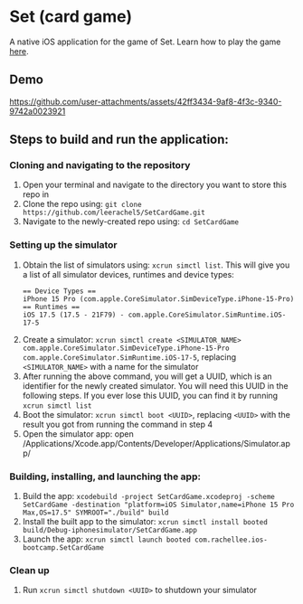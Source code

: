 # Set (card game)
A native iOS application for the game of Set. Learn how to play the game [here](https://en.wikipedia.org/wiki/Set_(card_game)).

## Demo

https://github.com/user-attachments/assets/42ff3434-9af8-4f3c-9340-9742a0023921

## Steps to build and run the application:

### Cloning and navigating to the repository
1. Open your terminal and navigate to the directory you want to store this repo in
2. Clone the repo using: `git clone https://github.com/leerachel5/SetCardGame.git`
3. Navigate to the newly-created repo using: `cd SetCardGame`

### Setting up the simulator 
1. Obtain the list of simulators using: `xcrun simctl list`. This will give you a list of all simulator devices, runtimes and device types:
   ```
   == Device Types ==
   iPhone 15 Pro (com.apple.CoreSimulator.SimDeviceType.iPhone-15-Pro)
   == Runtimes ==
   iOS 17.5 (17.5 - 21F79) - com.apple.CoreSimulator.SimRuntime.iOS-17-5
   ```
3. Create a simulator: `xcrun simctl create <SIMULATOR_NAME> com.apple.CoreSimulator.SimDeviceType.iPhone-15-Pro com.apple.CoreSimulator.SimRuntime.iOS-17-5`, replacing `<SIMULATOR_NAME>` with a name for the simulator
4. After running the above command, you will get a UUID, which is an identifier for the newly created simulator. You will need this UUID in the following steps. If you ever lose this UUID, you can find it by running `xcrun simctl list`
5. Boot the simulator: `xcrun simctl boot <UUID>`, replacing `<UUID>` with the result you got from running the command in step 4
6. Open the simulator app: open /Applications/Xcode.app/Contents/Developer/Applications/Simulator.app/

### Building, installing, and launching the app:
1. Build the app: `xcodebuild -project SetCardGame.xcodeproj -scheme SetCardGame -destination "platform=iOS Simulator,name=iPhone 15 Pro Max,OS=17.5" SYMROOT="./build" build`
2. Install the built app to the simulator: `xcrun simctl install booted build/Debug-iphonesimulator/SetCardGame.app`
3. Launch the app: `xcrun simctl launch booted com.rachellee.ios-bootcamp.SetCardGame`

### Clean up
1. Run `xcrun simctl shutdown <UUID>` to shutdown your simulator
